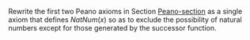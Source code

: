 

Rewrite the first two Peano axioms in
Section <a class="sectionRef" title="" href="#">Peano-section</a> as a single axiom that defines
${NatNum}(x)$ so as to exclude the possibility of natural numbers
except for those generated by the successor function.
